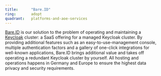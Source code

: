 ```yaml
---
title:      "Bare.ID"
ring:       adopt
quadrant:   platforms-and-aoe-services
---
```


[Bare.ID](https://bare.id) is our solution to the problem of operating and maintaining a [Keycloak](https://keycloak.org) cluster: a SaaS offering for a managed Keycloak cluster.
By providing additional features such as an easy-to-use-management console, multiple authentication factors and a gallery of one-click integrations for well-known applications, Bare.ID brings additional value and takes off operating a redundant Keycloak cluster by yourself.
All hosting and operations happens in Germany and Europe to ensure the highest data privacy and security requirements.
